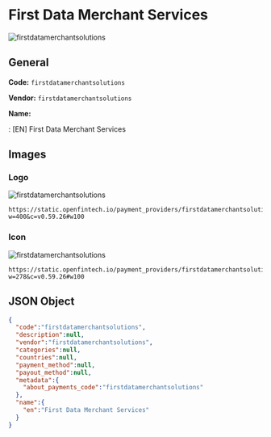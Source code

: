 
# First Data Merchant Services 
![firstdatamerchantsolutions](https://static.openfintech.io/payment_providers/firstdatamerchantsolutions/logo.svg?w=400&c=v0.59.26#w100)  

## General 
 
**Code:** `firstdatamerchantsolutions` 
 
**Vendor:** `firstdatamerchantsolutions` 
 
**Name:** 
 
:	[EN] First Data Merchant Services 
 

## Images 

### Logo 
 
![firstdatamerchantsolutions](https://static.openfintech.io/payment_providers/firstdatamerchantsolutions/logo.svg?w=400&c=v0.59.26#w100)  

```
https://static.openfintech.io/payment_providers/firstdatamerchantsolutions/logo.svg?w=400&c=v0.59.26#w100
```  

### Icon 
 
![firstdatamerchantsolutions](https://static.openfintech.io/payment_providers/firstdatamerchantsolutions/icon.svg?w=278&c=v0.59.26#w100)  

```
https://static.openfintech.io/payment_providers/firstdatamerchantsolutions/icon.svg?w=278&c=v0.59.26#w100
```  

## JSON Object 

```json
{
  "code":"firstdatamerchantsolutions",
  "description":null,
  "vendor":"firstdatamerchantsolutions",
  "categories":null,
  "countries":null,
  "payment_method":null,
  "payout_method":null,
  "metadata":{
    "about_payments_code":"firstdatamerchantsolutions"
  },
  "name":{
    "en":"First Data Merchant Services"
  }
}
```  
